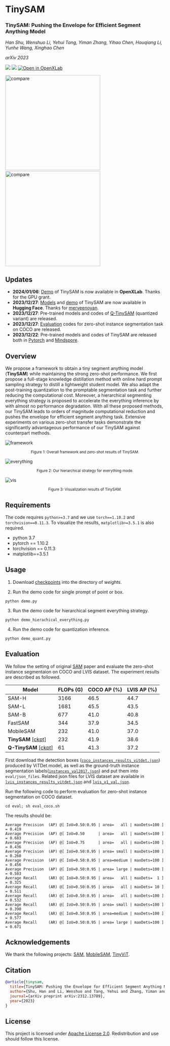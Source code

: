 # TinySAM
### **TinySAM: Pushing the Envelope for Efficient Segment Anything Model**

*Han Shu, Wenshuo Li, Yehui Tang, Yiman Zhang, Yihao Chen, Houqiang Li, Yunhe Wang, Xinghao Chen*

*arXiv 2023*

<a href="https://arxiv.org/abs/2312.13789"><img src="https://img.shields.io/static/v1?label=Paper&message=arXiv&color=red&logo=arxiv"></a>
<a href="https://huggingface.co/spaces/merve/tinysam"><img src="https://img.shields.io/static/v1?label=HuggingFace&message=Demo&color=yellow"></a>
[![Open in OpenXLab](https://cdn-static.openxlab.org.cn/app-center/openxlab_app.svg)](https://openxlab.org.cn/apps/detail/shuh15/TinySAM)


<p align="left">
<img width="300" alt="compare" src="./fig/tinysam_point.gif">&nbsp;&nbsp;&nbsp;&nbsp;&nbsp;&nbsp;&nbsp;&nbsp;<img width="300" alt="compare" src="./fig/tinysam_box.gif">
</p>

## Updates
* **2024/01/06**: [Demo](https://openxlab.org.cn/apps/detail/shuh15/TinySAM) of TinySAM is now available in **OpenXLab**. Thanks for the GPU grant.
* **2023/12/27**: [Models](https://huggingface.co/merve/tinysam) and [demo](https://huggingface.co/spaces/merve/tinysam) of TinySAM are now available in **Hugging Face**. Thanks for [merveenoyan](https://github.com/merveenoyan).
* **2023/12/27**: Pre-trained models and codes of [Q-TinySAM](#usage) (quantized variant) are released.
* **2023/12/27**: [Evaluation](#evaluation) codes for zero-shot instance segmentation task on COCO are released.
* **2023/12/22**: Pre-trained models and codes of TinySAM are released both in [Pytorch](https://github.com/xinghaochen/TinySAM) and [Mindspore](https://gitee.com/mindspore/models/tree/master/research/cv/TinySAM).

## Overview

We propose a framework to obtain a tiny segment anything model (**TinySAM**) while maintaining the strong zero-shot performance. We first propose a full-stage knowledge distillation method with online hard prompt sampling strategy to distill a lightweight student model. We also adapt the post-training quantization to the promptable segmentation task and further reducing the computational cost. Moreover, a hierarchical segmenting everything strategy is proposed to accelerate the everything inference by with almost no performance degradation. With all these proposed methods, our TinySAM leads to orders of magnitude computational reduction and pushes the envelope for efficient segment anything task. Extensive experiments on various zero-shot transfer tasks demonstrate the significantly advantageous performance of our TinySAM against counterpart methods.

![framework](./fig/framework.png)
<div align=center>
<sup>Figure 1: Overall framework and zero-shot results of TinySAM.</sup>
</div>

![everything](./fig/everything.png)
<div align=center>
<sup>Figure 2: Our hierarchical strategy for everything mode.</sup>
</div>

![vis](./fig/vis.png)
<div align=center>
<sup>Figure 3: Visualization results of TinySAM.</sup>
</div>

## Requirements
The code requires `python>=3.7` and we use `torch==1.10.2` and `torchvision==0.11.3`. To visualize the results, `matplotlib>=3.5.1` is also required.  
- python 3.7
- pytorch == 1.10.2
- torchvision == 0.11.3
- matplotlib==3.5.1

## Usage

1. Download [checkpoints](#evaluation) into the directory of *weights*.

2. Run the demo code for single prompt of point or box.

```
python demo.py
```
3. Run the demo code for hierarchical segment everything strategy.
```
python demo_hierachical_everything.py
```

4. Run the demo code for quantization inference.
```
python demo_quant.py
```

## Evaluation
We follow the setting of original [SAM](https://arxiv.org/abs/2304.02643) paper and evaluate the zero-shot instance segmentaion on COCO and LVIS dataset. The experiment results are described as followed.

| Model               | FLOPs (G) |COCO AP (%) | LVIS AP (%)| 
| ------------------- | -------- | ------- |------- |
| SAM-H                 |3166| 46.5     | 44.7       | 
| SAM-L                 |1681| 45.5     | 43.5       | 
| SAM-B                 |677| 41.0     | 40.8       | 
| FastSAM                 |344| 37.9     | 34.5       | 
| MobileSAM            | 232|41.0     | 37.0       | 
| **TinySAM**  [\[ckpt\]](https://github.com/xinghaochen/TinySAM/releases/download/1.0/tinysam.pth)       | 232|41.9     | 38.6       | 
| **Q-TinySAM**  [\[ckpt\]](https://github.com/xinghaochen/TinySAM/releases/download/2.0/tinysam_w8a8.pth)            | 61|41.3     | 37.2      | 

First download the detection boxes ([`coco_instances_results_vitdet.json`](https://github.com/xinghaochen/TinySAM/releases/download/2.0/coco_instances_results_vitdet.json)) produced by ViTDet model, as well as the ground-truth instance segmentation labels([`instances_val2017.json`](https://github.com/xinghaochen/TinySAM/releases/download/2.0/instances_val2017.json)) and put them into `eval/json_files`. 
Related json files for LVIS dataset are available in [`lvis_instances_results_vitdet.json`](https://github.com/xinghaochen/TinySAM/releases/download/3.0/lvis_instances_results_vitdet.json) and [`lvis_v1_val.json`](https://github.com/xinghaochen/TinySAM/releases/download/3.0/lvis_v1_val.json).

Run the following code to perform evaluation for zero-shot instance segmentation on COCO dataset.
```
cd eval; sh eval_coco.sh
```
The results should be:
```
Average Precision  (AP) @[ IoU=0.50:0.95 | area=   all | maxDets=100 ] = 0.419
Average Precision  (AP) @[ IoU=0.50      | area=   all | maxDets=100 ] = 0.683
Average Precision  (AP) @[ IoU=0.75      | area=   all | maxDets=100 ] = 0.436
Average Precision  (AP) @[ IoU=0.50:0.95 | area= small | maxDets=100 ] = 0.260
Average Precision  (AP) @[ IoU=0.50:0.95 | area=medium | maxDets=100 ] = 0.456
Average Precision  (AP) @[ IoU=0.50:0.95 | area= large | maxDets=100 ] = 0.583
Average Recall     (AR) @[ IoU=0.50:0.95 | area=   all | maxDets=  1 ] = 0.325
Average Recall     (AR) @[ IoU=0.50:0.95 | area=   all | maxDets= 10 ] = 0.511
Average Recall     (AR) @[ IoU=0.50:0.95 | area=   all | maxDets=100 ] = 0.532
Average Recall     (AR) @[ IoU=0.50:0.95 | area= small | maxDets=100 ] = 0.390
Average Recall     (AR) @[ IoU=0.50:0.95 | area=medium | maxDets=100 ] = 0.577
Average Recall     (AR) @[ IoU=0.50:0.95 | area= large | maxDets=100 ] = 0.671
```

## Acknowledgements
We thank the following projects: [SAM](https://github.com/facebookresearch/segment-anything), [MobileSAM](https://github.com/ChaoningZhang/MobileSAM), [TinyViT](https://github.com/microsoft/Cream).

## Citation
```bibtex
@article{tinysam,
  title={TinySAM: Pushing the Envelope for Efficient Segment Anything Model},
  author={Shu, Han and Li, Wenshuo and Tang, Yehui and Zhang, Yiman and Chen, Yihao and Li, Houqiang and Wang, Yunhe and Chen, Xinghao},
  journal={arXiv preprint arXiv:2312.13789},
  year={2023}
}
```

## License

This project is licensed under <a rel="license" href="License.txt"> Apache License 2.0</a>. Redistribution and use should follow this license.
